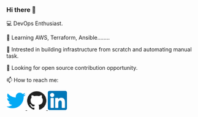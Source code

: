 ### Hi there 👋

💻 DevOps Enthusiast.

🌱 Learning AWS, Terraform, Ansible........

🤖 Intrested in building infrastructure from scratch and automating manual task.

🤝 Looking for open source contribution opportunity.

📫 How to reach me:
<!DOCTYPE html>
<html>
   <body>
      <a href="https://twitter.com/RitheshGGowda" target="_blank">
         <img alt="Twitter" src="twitter.png"
         width=50" height="50">
      </a>
      <a href="https://github.com/ritheshg06" target="_blank">
         <img alt="Github" src="github.png"
         width=50" height="50">         
      </a>
      <a href="https://www.linkedin.com/in/ritheshg06/" target="_blank">
         <img alt="LinkedIn" src="linkedin.png"
         width=50" height="50">                      
      </a>
   </body>
</html>

<!--
**ritheshg06/ritheshg06** is a ✨ _special_ ✨ repository because its `README.md` (this file) appears on your GitHub profile.

Here are some ideas to get you started:

- 🔭 I’m currently working on ...
- 🌱 I’m currently learning ...
- 👯 I’m looking to collaborate on ...
- 🤔 I’m looking for help with ...
- 💬 Ask me about ...
- 📫 How to reach me: ...
- 😄 Pronouns: ...
- ⚡ Fun fact: ...
-->
